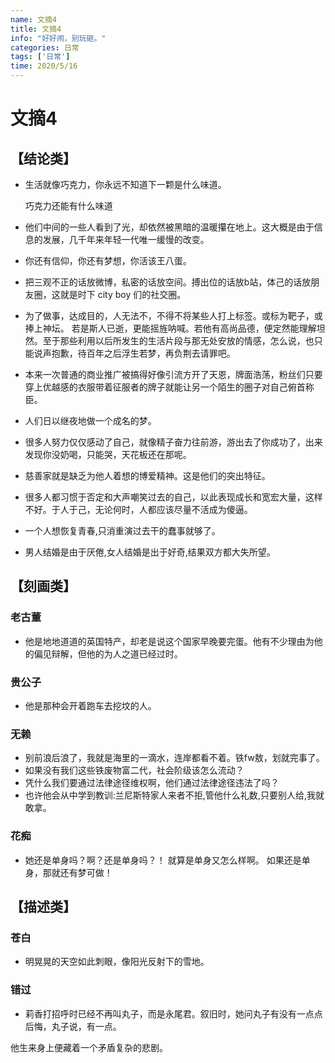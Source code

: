 ```yaml
---
name: 文摘4
title: 文摘4
info: "好好闹，别玩砸。"
categories: 日常
tags: ['日常']
time: 2020/5/16
---
```


# 文摘4

## 【结论类】

- 生活就像巧克力，你永远不知道下一颗是什么味道。

  巧克力还能有什么味道

- 他们中间的一些人看到了光，却依然被黑暗的温暖攥在地上。这大概是由于信息的发展，几千年来年轻一代唯一缓慢的改变。

- 你还有信仰，你还有梦想，你活该王八蛋。

- 把三观不正的话放微博，私密的话放空间。搏出位的话放b站，体己的话放朋友圈，这就是时下 city boy 们的社交圈。

- 为了做事，达成目的，人无法不，不得不将某些人打上标签。或标为靶子，或捧上神坛。
  若是斯人已逝，更能摇旌呐喊。若他有高尚品德，便定然能理解坦然。至于那些利用以后所发生的生活片段与那无处安放的情感，怎么说，也只能说声抱歉，待百年之后浮生若梦，再负荆去请罪吧。

- 本来一次普通的商业推广被搞得好像引流方开了天恩，牌面浩荡，粉丝们只要穿上优越感的衣服带着征服者的牌子就能让另一个陌生的圈子对自己俯首称臣。

- 人们日以继夜地做一个成名的梦。

- 很多人努力仅仅感动了自己，就像精子奋力往前游，游出去了你成功了，出来发现你没奶喝，只能哭，天花板还在那呢。

- 慈善家就是缺乏为他人着想的博爱精神。这是他们的突出特征。

- 很多人都习惯于否定和大声嘲笑过去的自己，以此表现成长和宽宏大量，这样不好。于人于己，无论何时，人都应该尽量不活成为傻逼。

- 一个人想恢复青春,只消重演过去干的蠢事就够了。

- 男人结婚是由于厌倦,女人结婚是出于好奇,结果双方都大失所望。

## 【刻画类】

### 老古董

- 他是地地道道的英国特产，却老是说这个国家早晚要完蛋。他有不少理由为他的偏见辩解，但他的为人之道已经过时。

### 贵公子

- 他是那种会开着跑车去挖坟的人。

### 无赖

- 别前浪后浪了，我就是海里的一滴水，连岸都看不着。铁fw敖，划就完事了。
- 如果没有我们这些铁废物富二代，社会阶级该怎么流动？
- 凭什么我们要通过法律途径维权啊，他们通过法律途径违法了吗？
- 也许他会从中学到教训:兰尼斯特家人来者不拒,管他什么礼数,只要别人给,我就敢拿。

### 花痴

- 她还是单身吗？啊？还是单身吗？！
  就算是单身又怎么样啊。
  如果还是单身，那就还有梦可做！

## 【描述类】

### 苍白

- 明晃晃的天空如此刺眼，像阳光反射下的雪地。

### 错过

- 莉香打招呼时已经不再叫丸子，而是永尾君。叙旧时，她问丸子有没有一点点后悔，丸子说，有一点。

















他生来身上便藏着一个矛盾复杂的悲剧。

